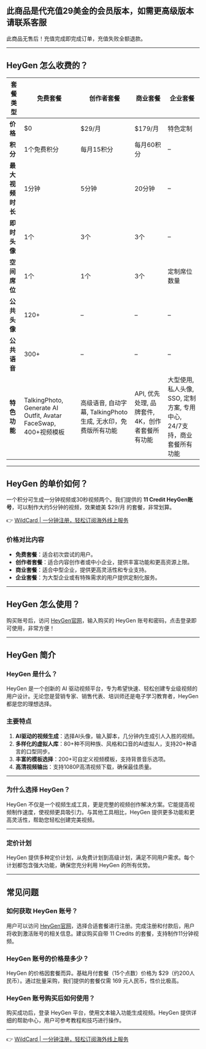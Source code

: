 ## 此商品是代充值29美金的会员版本，如需更高级版本请联系客服

此商品无售后！充值完成即完成订单，充值失败全额退款。

---

## HeyGen 怎么收费的？

| 套餐类型   | 免费套餐 | 创作者套餐 | 商业套餐 | 企业套餐     |
|------------|----------|------------|----------|--------------|
| **价格**   | $0       | $29/月     | $179/月  | 特色定制     |
| **积分**   | 1个免费积分 | 每月15积分 | 每月60积分 | –            |
| **最大视频时长** | 1分钟 | 5分钟     | 20分钟   | –            |
| **即时头像** | 1个     | 3个        | 3个       | –            |
| **空间席位** | 1个     | 1个        | 3个       | 定制席位数量 |
| **公共头像** | 120+    | –          | –         | –            |
| **公共语音** | 300+    | –          | –         | –            |
| **特色功能** | TalkingPhoto, Generate AI Outfit, Avatar FaceSwap, 400+视频模板 | 高级语音, 自动字幕, TalkingPhoto生成, 无水印，免费版所有功能 | API, 优先处理, 品牌套件, 4K，创作者套餐所有功能 | 大型使用, 私人头像, SSO, 定制方案, 专用中心, 24/7支持，商业套餐所有功能 |

---

## HeyGen 的单价如何？

一个积分可生成一分钟视频或30秒视频两个。我们提供的 **11 Credit HeyGen账号**，可以制作大约5分钟的视频，效果媲美 $29/月 的套餐，非常划算。

👉 [WildCard | 一分钟注册，轻松订阅海外线上服务](https://bit.ly/bewildcard)

### 价格对比内容

- **免费套餐**：适合初次尝试的用户。
- **创作者套餐**：适合内容创作者或中小企业，提供丰富功能和更高资源上限。
- **商业套餐**：适合中型企业，提供更高灵活性和专业支持。
- **企业套餐**：为大型企业或有特殊需求的用户提供定制化服务。

---

## HeyGen 怎么使用？

购买账号后，访问 [HeyGen官网](https://bit.ly/bewildcard)，输入购买的 HeyGen 账号和密码，点击登录即可使用，非常方便！

---

## HeyGen 简介

### HeyGen 是什么？

HeyGen 是一个创新的 AI 驱动视频平台，专为希望快速、轻松创建专业级视频的用户设计。无论您是营销专家、销售代表、培训师还是电子学习教育者，HeyGen 都是您的理想选择。

### 主要特点

1. **AI驱动的视频生成**：选择AI头像，输入脚本，几分钟内生成引人入胜的视频。
2. **多样化的虚拟人库**：80+种不同种族、风格和口音的AI虚拟人，支持20+种语言的口型同步。
3. **丰富的模板选择**：200+可自定义视频模板，支持背景音乐选项。
4. **高清视频输出**：支持1080P高清视频下载，确保最佳质量。

---

### 为什么选择 HeyGen？

HeyGen 不仅是一个视频生成工具，更是完整的视频创作解决方案。它能提高视频制作速度，使视频更具吸引力。与其他工具相比，HeyGen 提供更多功能和更高灵活性，帮助您轻松创建完美视频。

---

### 定价计划

HeyGen 提供多种定价计划，从免费计划到高级计划，满足不同用户需求。每个计划都包含强大功能，确保您充分利用 HeyGen 的所有优势。

---

## 常见问题

### 如何获取 HeyGen 账号？

用户可以访问 [HeyGen官网](https://bit.ly/bewildcard)，选择合适套餐进行注册。完成注册和付款后，用户将收到激活账号的相关信息。建议购买自带 11 Credits 的套餐，支持制作11分钟视频。

### HeyGen 账号的价格是多少？

HeyGen 的价格因套餐而异。基础月付套餐（15个点数）价格为 $29（约200人民币）。通过批量采购，我们提供的套餐仅需 169 元人民币，性价比极高。

### HeyGen 账号购买后如何使用？

购买成功后，登录 HeyGen 平台，使用文本输入功能生成视频。HeyGen 提供详细的帮助中心，用户可参考教程和技巧进行操作。

---

👉 [WildCard | 一分钟注册，轻松订阅海外线上服务](https://bit.ly/bewildcard)